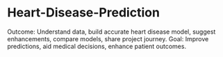 # Heart-Disease-Prediction
Outcome: Understand data, build accurate heart disease model, suggest enhancements, compare models, share project journey. Goal: Improve predictions, aid medical decisions, enhance patient outcomes.
